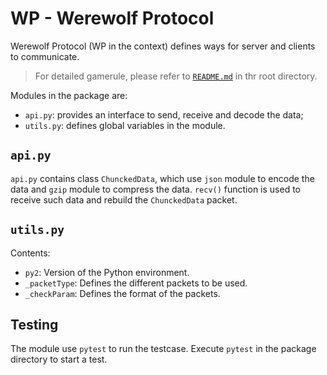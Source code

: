 # WP - Werewolf Protocol

Werewolf Protocol (WP in the context) defines ways for server and clients to communicate.

> For detailed gamerule, please refer to [`README.md`](../../README.md) in thr root directory.

Modules in the package are:

* `api.py`: provides an interface to send, receive and decode the data;
* `utils.py`: defines global variables in the module.

## `api.py`

`api.py` contains class `ChunckedData`, which use `json` module to encode the data and `gzip` module to compress the data. `recv()` function is used to receive such data and rebuild the `ChunckedData` packet.

## `utils.py`

Contents:

* `py2`: Version of the Python environment.
* `_packetType`: Defines the different packets to be used.
* `_checkParam`: Defines the format of the packets.

## Testing

The module use `pytest` to run the testcase. Execute `pytest` in the package directory to start a test.